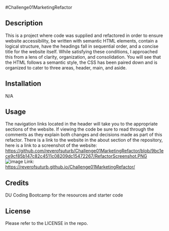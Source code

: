 #Challenge01MarketingRefactor

## Description

This is a project where code was supplied and refactored in order to ensure website accessibility, be written with semantic HTML elements, contain a logical structure, have the headings fall in sequential order, and a concise title for the website itself. While satisfying these conditions, I approached this from a lens of clarity, organization, and consolidation. You will see that the HTML follows a semantic style, the CSS has been paired down and is organized to cater to three areas, header, main, and aside.

## Installation

N/A

## Usage

The navigation links located in the header will take you to the appropriate sections of the website. If viewing the code be sure to read through the comments as they explain both changes and decisions made as part of this refactor. There is a link to the website in the about section of the repository, here is a link to a screenshot of the website: https://github.com/reverofsuturb/Challenge01MarketingRefactor/blob/9bc1ece9cf85b147c82c4511c08209dc15472267/RefactorScreenshot.PNG
![image](https://user-images.githubusercontent.com/123116188/219125444-50c6f87a-67e1-4dee-8224-8e38d0cd3b98.png)
Link: https://reverofsuturb.github.io/Challenge01MarketingRefactor/

## Credits

DU Coding Bootcamp for the resources and starter code

## License

Please refer to the LICENSE in the repo.
